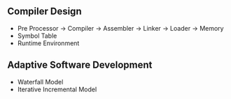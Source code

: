 ## Compiler Design
  - Pre Processor -> Compiler -> Assembler -> Linker -> Loader -> Memory
  - Symbol Table
  - Runtime Environment
  
## Adaptive Software Development
  - Waterfall Model
  - Iterative Incremental Model
